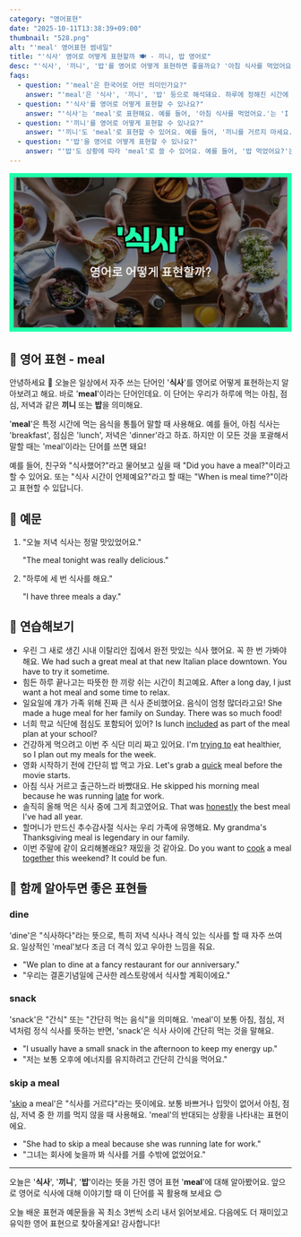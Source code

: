 ```yaml
---
category: "영어표현"
date: "2025-10-11T13:38:39+09:00"
thumbnail: "528.png"
alt: "'meal' 영어표현 썸네일"
title: "'식사' 영어로 어떻게 표현할까 🍽️ - 끼니, 밥 영어로"
desc: "'식사', '끼니', '밥'를 영어로 어떻게 표현하면 좋을까요? '아침 식사를 먹었어요.', '끼니를 거르지 마세요.' 등을 영어로 표현하는 법을 배워봅시다. 다양한 예문을 통해서 연습하고 본인의 표현으로 만들어 보세요."
faqs: 
  - question: "'meal'은 한국어로 어떤 의미인가요?"
    answer: "'meal'은 '식사', '끼니', '밥' 등으로 해석돼요. 하루에 정해진 시간에 먹는 음식 전체를 말할 때 주로 써요."
  - question: "'식사'를 영어로 어떻게 표현할 수 있나요?"
    answer: "'식사'는 'meal'로 표현해요. 예를 들어, '아침 식사를 먹었어요.'는 'I had my breakfast meal.' 또는 간단히 'I had breakfast.'라고 해요."
  - question: "'끼니'를 영어로 어떻게 표현할 수 있나요?"
    answer: "'끼니'도 'meal'로 표현할 수 있어요. 예를 들어, '끼니를 거르지 마세요.'는 'Don't skip a meal.'이라고 해요."
  - question: "'밥'을 영어로 어떻게 표현할 수 있나요?"
    answer: "'밥'도 상황에 따라 'meal'로 쓸 수 있어요. 예를 들어, '밥 먹었어요?'는 'Did you have a meal?' 또는 'Did you eat?'라고 해요."
---
```


!['meal' 영어표현](./528.png)

## 🌟 영어 표현 - meal

안녕하세요 👋 오늘은 일상에서 자주 쓰는 단어인 '**식사**'를 영어로 어떻게 표현하는지 알아보려고 해요. 바로 '**meal**'이라는 단어인데요. 이 단어는 우리가 하루에 먹는 아침, 점심, 저녁과 같은 **끼니** 또는 **밥**을 의미해요.

'**meal**'은 특정 시간에 먹는 음식을 통틀어 말할 때 사용해요. 예를 들어, 아침 식사는 'breakfast', 점심은 'lunch', 저녁은 'dinner'라고 하죠. 하지만 이 모든 것을 포괄해서 말할 때는 'meal'이라는 단어를 쓰면 돼요!

예를 들어, 친구와 "식사했어?"라고 물어보고 싶을 때 "Did you have a meal?"이라고 할 수 있어요. 또는 "식사 시간이 언제예요?"라고 할 때는 "When is meal time?"이라고 표현할 수 있답니다.

## 📖 예문

1. "오늘 저녁 식사는 정말 맛있었어요."

   "The meal tonight was really delicious."

2. "하루에 세 번 식사를 해요."

   "I have three meals a day."



## 💬 연습해보기

<ul data-interactive-list>

  <li data-interactive-item>
    <span data-toggler>우린 그 새로 생긴 시내 이탈리안 집에서 완전 맛있는 식사 했어요. 꼭 한 번 가봐야 해요.</span>
    <span data-answer>We had such a great meal at that new Italian place downtown. You have to try it sometime.</span>
  </li>

  <li data-interactive-item>
    <span data-toggler>힘든 하루 끝나고는 따뜻한 한 끼랑 쉬는 시간이 최고예요.</span>
    <span data-answer>After a long day, I just want a hot meal and some time to relax.</span>
  </li>

  <li data-interactive-item>
    <span data-toggler>일요일에 걔가 가족 위해 진짜 큰 식사 준비했어요. 음식이 엄청 많더라고요!</span>
    <span data-answer>She made a huge meal for her family on Sunday. There was so much food!</span>
  </li>

  <li data-interactive-item>
    <span data-toggler>너희 학교 식단에 점심도 포함되어 있어?</span>
    <span data-answer>Is lunch <a href="/blog/in-english/522.include/">included</a> as part of the meal plan at your school?</span>
  </li>

  <li data-interactive-item>
    <span data-toggler>건강하게 먹으려고 이번 주 식단 미리 짜고 있어요.</span>
    <span data-answer>I'm <a href="/blog/in-english/117.try-to/">trying to</a> eat healthier, so I plan out my meals for the week.</span>
  </li>

  <li data-interactive-item>
    <span data-toggler>영화 시작하기 전에 간단히 밥 먹고 가요.</span>
    <span data-answer>Let's grab a <a href="/blog/in-english/439.quick/">quick</a> meal before the movie starts.</span>
  </li>

  <li data-interactive-item>
    <span data-toggler>아침 식사 거르고 출근하느라 바빴대요.</span>
    <span data-answer>He skipped his morning meal because he was running <a href="/blog/in-english/391.late/">late</a> for work.</span>
  </li>

  <li data-interactive-item>
    <span data-toggler>솔직히 올해 먹은 식사 중에 그게 최고였어요.</span>
    <span data-answer>That was <a href="/blog/in-english/336.honestly/">honestly</a> the best meal I've had all year.</span>
  </li>

  <li data-interactive-item>
    <span data-toggler>할머니가 만드신 추수감사절 식사는 우리 가족에 유명해요.</span>
    <span data-answer>My grandma's Thanksgiving meal is legendary in our family.</span>
  </li>

  <li data-interactive-item>
    <span data-toggler>이번 주말에 같이 요리해볼래요? 재밌을 것 같아요.</span>
    <span data-answer>Do you want to <a href="/blog/in-english/461.cook/">cook</a> a meal <a href="/blog/in-english/374.together/">together</a> this weekend? It could be fun.</span>
  </li>

</ul>

## 🤝 함께 알아두면 좋은 표현들

### dine

'dine'은 "식사하다"라는 뜻으로, 특히 저녁 식사나 격식 있는 식사를 할 때 자주 쓰여요. 일상적인 'meal'보다 조금 더 격식 있고 우아한 느낌을 줘요.

- "We plan to dine at a fancy restaurant for our anniversary."
- "우리는 결혼기념일에 근사한 레스토랑에서 식사할 계획이에요."

### snack

'snack'은 "간식" 또는 "간단히 먹는 음식"을 의미해요. 'meal'이 보통 아침, 점심, 저녁처럼 정식 식사를 뜻하는 반면, 'snack'은 식사 사이에 간단히 먹는 것을 말해요.

- "I usually have a small snack in the afternoon to keep my energy up."
- "저는 보통 오후에 에너지를 유지하려고 간단히 간식을 먹어요."

### skip a meal

'[skip](/blog/in-english/369.skip/) a meal'은 "식사를 거르다"라는 뜻이에요. 보통 바쁘거나 입맛이 없어서 아침, 점심, 저녁 중 한 끼를 먹지 않을 때 사용해요. 'meal'의 반대되는 상황을 나타내는 표현이에요.

- "She had to skip a meal because she was running late for work."
- "그녀는 회사에 늦을까 봐 식사를 거를 수밖에 없었어요."

---

오늘은 '**식사**', '**끼니**', '**밥**'이라는 뜻을 가진 영어 표현 '**meal**'에 대해 알아봤어요. 앞으로 영어로 식사에 대해 이야기할 때 이 단어를 꼭 활용해 보세요 😊

오늘 배운 표현과 예문들을 꼭 최소 3번씩 소리 내서 읽어보세요. 다음에도 더 재미있고 유익한 영어 표현으로 찾아올게요! 감사합니다!

